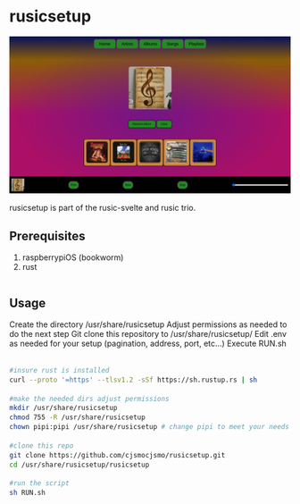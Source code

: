 # rusicsetup

![Project Screenshot](screenshot.png "width=450px")

rusicsetup is part of the rusic-svelte and rusic trio.


## Prerequisites

1. raspberrypiOS (bookworm)
2. rust

```

```


## Usage

Create the directory /usr/share/rusicsetup
Adjust permissions as needed to do the next step
Git clone this repository to /usr/share/rusicsetup/
Edit .env as needed for your setup (pagination, address, port, etc...)
Execute RUN.sh


```bash

#insure rust is installed
curl --proto '=https' --tlsv1.2 -sSf https://sh.rustup.rs | sh

#make the needed dirs adjust permissions
mkdir /usr/share/rusicsetup
chmod 755 -R /usr/share/rusicsetup
chown pipi:pipi /usr/share/rusicsetup # change pipi to meet your needs

#clone this repo
git clone https://github.com/cjsmocjsmo/rusicsetup.git
cd /usr/share/rusicsetup/rusicsetup

#run the script
sh RUN.sh
```